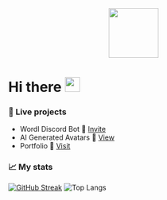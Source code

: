 <!--
**atikahe/atikahe** is a ✨ _special_ ✨ repository because its `README.md` (this file) appears on your GitHub profile.

Here are some ideas to get you started:

- 🔭 I’m currently working on ...
- 🌱 I’m currently learning ...
- 👯 I’m looking to collaborate on ...
- 🤔 I’m looking for help with ...
- 💬 Ask me about ...
- 📫 How to reach me: ...
- 😄 Pronouns: ...
- ⚡ Fun fact: ...
-->


<div id="header" align="center">
  <img src="https://media.giphy.com/media/WFZvB7VIXBgiz3oDXE/giphy.gif" width="100"/>
</div>
<h1>
  Hi there
  <img src="https://media.giphy.com/media/hvRJCLFzcasrR4ia7z/giphy.gif" width="30px"/>
</h1>

### 🌱 Live projects
- Wordl Discord Bot 🔗 [Invite](https://dsc.gg/wordl)
- AI Generated Avatars 🔗 [View](https://atk-ai-gallery.vercel.app)
- Portfolio 🔗 [Visit](https://atikah.vercel.app)

### 📈 My stats
[![GitHub Streak](http://github-readme-streak-stats.herokuapp.com?user=atikahe&theme=onedark)](https://git.io/streak-stats)
![Top Langs](https://github-readme-stats.vercel.app/api/top-langs/?username=atikahe&layout=compact&theme=onedark)
<!--
(https://github.com/anuraghazra/github-readme-stats) 
-->

